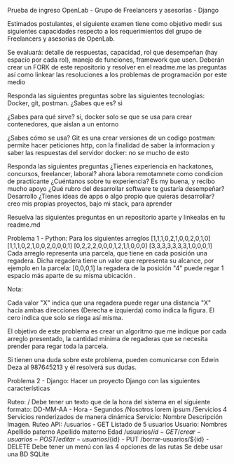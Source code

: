 Prueba de ingreso OpenLab - Grupo de Freelancers y asesorías - Django

Estimados postulantes, el siguiente examen tiene como objetivo medir sus siguientes capacidades respecto a los requerimientos del grupo de Freelancers y asesorías de OpenLab.

Se evaluará: detalle de respuestas, capacidad, rol que desempeñan (hay espacio por cada rol), manejo de funciones, framework que usen. Deberán crear un FORK de este repositorio y resolver en el readme.me las preguntas así como linkear las resoluciones a los problemas de programación por este medio


Responda las siguientes preguntas sobre las siguientes tecnologías: Docker, git, postman.
¿Sabes que es?
si

¿Sabes para qué sirve?
si, docker solo se que se usa para crear contenedores, que aislan a un entorno

¿Sabes cómo se usa?
Git es una crear versiones de un codigo
postman: permite hacer peticiones http, con la finalidad de saber la informacion y saber las respuestas del servidor
docker: no se mucho de esto

Responda las siguientes preguntas
¿Tienes experiencia en hackatones, concursos, freelancer, laboral? ahora labora remotamnete como condicion de practicante
¿Cuéntanos sobre tu experiencia? Es my buena, y recibo mucho apoyo
¿Qué rubro del desarrollar software te gustaría desempeñar? 
Desarrollo
¿Tienes ideas de apps o algo propio que quieras desarrollar? 
creo mis propias proyectos, bajo mi stack, para aprender

Resuelva las siguientes preguntas en un repositorio aparte y linkealas en tu readme.md

Problema 1 - Python: Para los siguientes arreglos
[1,1,1,0,2,1,0,0,2,0,1,0]
[1,1,1,0,2,1,0,0,2,0,0,0,1]
[0,2,2,2,0,0,0,1,2,1,1,0,0,0]
[3,3,3,3,3,3,3,1,0,0,0,1]
Cada arreglo representa una parcela, que tiene en cada posición una regadera. Dicha regadera tiene un valor que representa su alcance, por ejemplo en la parcela: [0,0,0,1] la regadera de la posición "4" puede regar 1 espacio más aparte de su misma ubicación  .

Nota:

Cada valor "X" indica que una regadera puede regar una distancia "X" hacia ambas direcciones (Derecha e izquierda) como indica la figura.
El cero indica que solo se riega así misma.


El objetivo de este problema es crear un algoritmo que me indique por cada arreglo presentado, la cantidad mínima de regaderas que se necesita prender para regar toda la parcela.

Si tienen una duda sobre este problema, pueden comunicarse con Edwin Deza al 987645213 y él resolverá sus dudas.

Problema 2 - Django:
Hacer un proyecto Django con las siguientes características

Ruteo:
/
Debe tener un texto que de la hora del sistema en el siguiente formato: DD-MM-AA - Hora - Segundos
/Nosotros
lorem ipsum
/Servicios
4 Servicios renderizados de manera dinámica
Servicio:
Nombre
Descripción
Imagen.
Ruteo API:
/usuarios - GET
Listado de 5 usuarios
Usuario:
Nombres
Apellido paterno
Apellido materno
Edad
/usuarios/${id} - GET
/crear-usuarios - POST
/editar-usuarios/${id} - PUT
/borrar-usuarios/${id} - DELETE
Debe tener un menú con las 4 opciones de las rutas
Se debe usar una BD SQLite

